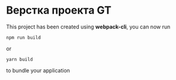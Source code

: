 # Верстка проекта GT

This project has been created using **webpack-cli**, you can now run

```
npm run build
```

or

```
yarn build
```

to bundle your application
